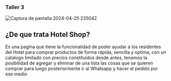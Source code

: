### Taller 3 


![Captura de pantalla 2024-04-25 235042](https://github.com/mgarcial/RoomService.Hotel/assets/71029151/687f73a5-ee47-4ea4-bacb-034d17dfa02a)

## ¿De que trata Hotel Shop?

Es una pagina que tiene la funcionalidad de poder ayudar a los residentes del Hotel para comprar productos de forma rápida, sencilla y optima, con un catalogo limitado con precios
constituidos desde antes, tenemos la posibilidad de agregar y eliminar de una lista las cosas que se quieren comprar para luego posteriormente ir al Whatsapp y hacer el pedido por ese medio

